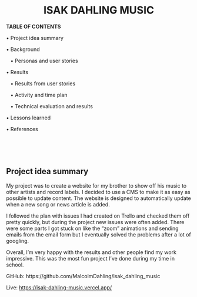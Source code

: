 <h1 align="center">ISAK DAHLING MUSIC</h1>

<p>
  <strong>TABLE OF CONTENTS</strong>

  • Project idea summary

  • Background

  &nbsp;&nbsp;&nbsp;• Personas and user stories

  • Results

  &nbsp;&nbsp;&nbsp;• Results from user stories

  &nbsp;&nbsp;&nbsp;• Activity and time plan

  &nbsp;&nbsp;&nbsp;• Technical evaluation and results

  • Lessons learned

  • References
</p>

</br>
</br>
</br>

<h2>Project idea summary</h2>
<p>My project was to create a website for my brother to show off his music to other artists and record labels. I decided to use a CMS to make it as easy as possible to update content. The website is designed to automatically update when a new song or news article is added.

I followed the plan with issues I had created on Trello and checked them off pretty quickly, but during the project new issues were often added. There were some parts I got stuck on like the “zoom” animations and sending emails from the email form but I eventually solved the problems after a lot of googling.

Overall, I’m very happy with the results and other people find my work impressive. This was the most fun project I’ve done during my time in school.</p>

<p>
  GitHub: https://github.com/MalcolmDahling/isak_dahling_music
  
  Live: https://isak-dahling-music.vercel.app/
</p>
